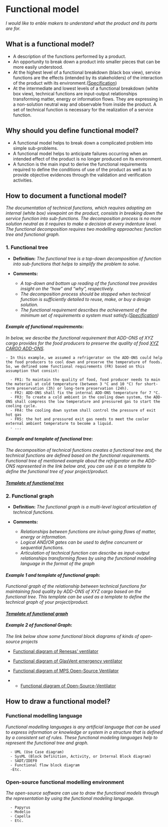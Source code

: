 # **Functional model**

*I would like to enble makers to understand what the product and its parts are for.* 

## **What is a functional model?**

* A description of the functions performed by a product.
* An opportunity to break down a product into smaller pieces that can be more easily understood.
* At the highest level of a functional breakdown (black box view), service functions are the effects (intended by its stakeholders) of the interaction of the product with its environment.([Specification](https://github.com/OPEN-NEXT/wp2.3_template/tree/main/Documentation/2.%20Specification#specification))
* At the intermediate and lowest levels of a functional breakdown (white box view), technical functions are input-output relationships transforming matter, energy or information flows. They are expressing in a non-solution neutral way and observable from inside the product. A set of technical function is necessary for the realization of a service function.

## **Why should you define functional model?**

* A functional model helps to break down a complicated problem into simple sub-problems.
* A functional model helps to anticipate failures occurring when an intended effect of the product is no longer produced on its environment.
* A function is the main input to derive the functional requirements required to define the conditions of use of the product as well as to provide objective evidences through the validation and verification activities. 

## **How to document a functional model?**

*The documentation of technical functions, which requires adopting an internal (white box) viewpoint on the product, consists in breaking down the service function into sub-functions. The decomposition process is no more solution neutral as it requires to make a decision at every indenture level. The functional decomposition requires two modelling approaches: function tree and functional graph.*

 ### **1. Functional tree**

- **Definition:** *The functional tree is a top-down decomposition of function into sub-functions that helps to simplify the problem to solve.*

- **Comments:**

  - *A top-down and bottom up reading of the functional tree provides insight on the “how” and “why”, respectively.*
  - *The decomposition process should be stopped when technical function is sufficiently detailed to reuse, make, or buy a design solution.*
  - *The functional requirement describes the achievement of the minimum set of requirements a system must satisfy.([Specification](https://github.com/OPEN-NEXT/wp2.3_template/tree/main/Documentation/2.%20Specification#specification))*

#### *Example of functional requirements*:
*In below, we describe the functional requirement that ADD-ONS of XYZ cargo provides for the food producers to preserve the quality of food [XYZ CARGO ADD-ONS](https://projects.opennext.eu/@xyz-cargo-add-ons/xyz-cargo-add-ons).*


  ```
  - In this example, we assumed a refrigerator on the ADD-ONS could help the food producers to cool down and preserve the temperature of foods. So, we defined some functional requirements (FR) based on this assumption that consist:
 
    - FR1: To maintain the quality of food, food producer needs to main the material at cold temperature (between 3 °C and 10 °C) for short-term preservation (3h) or long-term preservation (24h).
    - FR2: ADD-ONS shall fix the internal ADD-ONS temperature for 7 °C.
    - FR3: To create a cold ambient in the cooling down system, the ADD-ONS shall compress the low temperature and pressured gas to start the cooling cycle.
    - FR4: the cooling down system shall control the pressure of exit hot gas 
    - FR5: the hot and pressured exit gas needs to meet the cooler external ambient temperature to become a liquid.
    - ...

  ```

#### *Example and template of functional tree*:

*The decomposition of technical functions creates a functional tree and, the technical functions are defined based on the functional requirements. Functional tree of mentioned example about the refrigerator on the ADD-ONS represented in the link below and, you can use it as a template to define the functional tree of your project/product.*

#### *[Template of functional tree](https://app.diagrams.net/#G1EqpAVkNAmx8KzblQqgSOSND7bq5UQ069)*


### **2. Functional graph**

- **Definition:** *The functional graph is a multi-level logical articulation of technical functions.*

- **Comments:**

  - *Relationships between functions are in/out-going flows of matter, energy or information.*
  - *Logical AND/OR gates can be used to define concurrent or sequential functions.*
  - *Articulation of technical function can describe as input-output relationships transforming flows by using the functional modeling language in the format of the graph*
  
#### *Example 1 and template of functional graph*:
*Functional graph of the relationship between technical functions for maintaining food quality by ADD-ONS of XYZ cargo based on the functional tree. This template can be used as a template to define the technical graph of your project/product.*

#### *[Template of functional graph](https://app.diagrams.net/?libs=general;er#G1Vu8S5Zbqh19NMXCAXzxuCz5O-CRGU6Mm)*


#### *Example 2 of functional Graph*:
*The link below show some functional block diagrams of kinds of open-source projects*

* [Functional diagram of Renesas’ ventilator](https://www.rs-online.com/designspark/ventilator-design-solution-from-renesas-electronics)

* [Functional diagram of GlasVent emergency ventilator](https://https://onlinelibrary.wiley.com/doi/10.1002/gch2.202000046)

* [Functional diagram of MPS Open-Source Ventilator](https://www.monolithicpower.com/applications/medical/ventilator-open-source.html)

* * [Functional diagram of Open-Source-Ventilator](https://github.com/ermtl/Open-Source-Ventilator/blob/master/hardware/datasheets/A4988.pdf)


## **How to draw a functional model?**

### **Functional modelling language**

*Functional modelling languages is any artificial language that can be used to express information or knowledge or system in a structure that is defined by a consistent set of rules. These functional modeling languages help to represent the functional tree and graph.* 

```
  - UML (Use Case diagram)
  - SysML (Block Definition, Activity, or Internal Block diagram)
  - SADT/IDEF0 
  - Functional flow block diagram
  -Etc.
  ```
  
  ### **Open-source functional modelling environment**

*The open-source software can use to draw the functional models through the representation by using the functional modeling language.*

```
  - Papyrus
  - Modelio
  - Capella
  - Etc.
  ```
